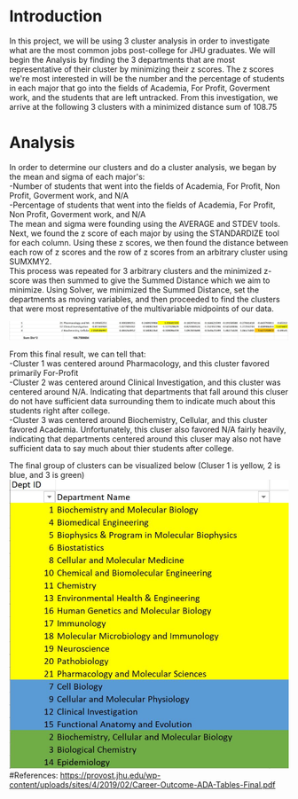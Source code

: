 # Introduction
In this project, we will be using 3 cluster analysis in order to investigate what are the most common jobs post-college for JHU graduates. We will begin the Analysis by finding the 3 departments that are most representative of their cluster by minimizing their z scores. The z scores we're most interested in will be the number and the percentage of students in each major that go into the fields of Academia, For Profit, Goverment work, and the students that are left untracked. From this investigation, we arrive at the following 3 clusters with a minimized distance sum of 108.75 
</br>
# Analysis
In order to determine our clusters and do a cluster analysis, we began by the mean and sigma of each major's:
</br>
-Number of students that went into the fields of Academia, For Profit, Non Profit, Goverment work, and N/A </br>
-Percentage of students that went into the fields of Academia, For Profit, Non Profit, Goverment work, and N/A </br>
The mean and sigma were founding using the AVERAGE and STDEV tools. </br>
Next, we found the z score of each major by using the STANDARDIZE tool for each column. Using these z scores, we then found the distance between each row of z scores and the row of z scores from an arbitrary cluster using SUMXMY2. </br>
This process was repeated for 3 arbitrary clusters and the minimized z-score was then summed to give the Summed Distance which we aim to minimize. Using Solver, we minimized the Summed Distance, set the departments as moving variables, and then proceeded to find the clusters that were most representative of the multivariable midpoints of our data. </br>

![Alt Text](https://github.com/danielhong3/ClusterAnalysisOfJHUGraduatesRightOutOfCollege/blob/master/ClusterFinal.JPG)

From this final result, we can tell that: </br>
-Cluster 1 was centered around Pharmacology, and this cluster favored primarily For-Profit </br>
-Cluster 2 was centered around Clinical Investigation, and this cluster was centered around N/A. Indicating that departments that fall around this cluser do not have sufficient data surrounding them to indicate much about this students right after college. </br>
-Cluster 3 was centered around Biochemistry, Cellular, and this cluster favored Academia. Unfortunately, this cluser also favored N/A fairly heavily, indicating that departments centered around this cluser may also not have sufficient data to say much about thier students after college. </br>

The final group of clusters can be visualized below (Cluser 1 is yellow, 2 is blue, and 3 is green)
![Alt Text](https://github.com/danielhong3/ClusterAnalysisOfJHUGraduatesRightOutOfCollege/blob/master/ClusterFinal2.JPG)
#References:
https://provost.jhu.edu/wp-content/uploads/sites/4/2019/02/Career-Outcome-ADA-Tables-Final.pdf
